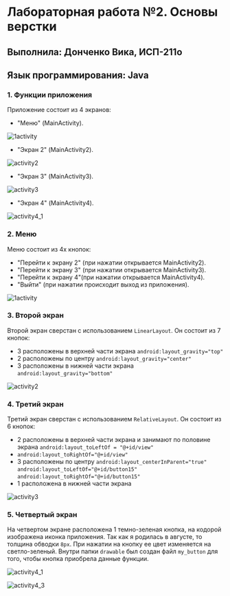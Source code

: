 # Лабораторная работа №2. Основы верстки
## Выполнила: Донченко Вика, ИСП-211о
## Язык программирования: Java

### 1. Функции приложения
Приложение состоит из 4 экранов:
- "Меню" (MainActivity).

![1activity](https://github.com/user-attachments/assets/695ed1f6-8b41-4a5d-940b-6ac52b3740bb)

- "Экран 2" (MainActivity2).

![activity2](https://github.com/user-attachments/assets/bd61166b-ef54-4440-80a3-4e978227ec83)

- "Экран 3" (MainActivity3).

![activity3](https://github.com/user-attachments/assets/d66a4469-c1fd-4c60-9906-45d8768dcb4b)

- "Экран 4" (MainActivity4).

![activity4_1](https://github.com/user-attachments/assets/8117b134-462e-4d6e-a2b1-02680161cc54)


### 2. Меню
Меню состоит из 4х кнопок:
- "Перейти к экрану 2" (при нажатии открывается MainActivity2).
- "Перейти к экрану 3" (при нажатии открывается MainActivity3).
- "Перейти к экрану 4"(при нажатии открывается MainActivity4).
- "Выйти" (при нажатии происходит выход из приложения).

![1activity](https://github.com/user-attachments/assets/00ab473b-9539-4299-9206-67285949a730)


### 3. Второй экран
Второй экран сверстан с использованием `LinearLayout`.
Он состоит из 7 кнопок:
- 3 расположены в верхней части экрана 
`android:layout_gravity="top"`
- 2 расположены по центру 
`android:layout_gravity="center"`
- 3 расположены в нижней части экрана 
`android:layout_gravity="bottom"`

![activity2](https://github.com/user-attachments/assets/54ec7dfc-3b2c-49f9-91c7-7b15aa07bae1)


### 4. Третий экран
Третий экран сверстан с использованием `RelativeLayout`.
Он состоит из 6 кнопок:
- 2 расположены в верхней части экрана и занимают по половине экрана
`android:layout_toLeftOf = "@+id/view"`
- `android:layout_toRightOf="@+id/view"`
- 3 расположены по центру
`android:layout_centerInParent="true"`
`android:layout_toLeftOf="@+id/button15"`
`android:layout_toRightOf="@+id/button15"`
- 1 расположена в нижней части экрана

![activity3](https://github.com/user-attachments/assets/a5839dd6-f640-475f-9ed4-4509ef33f976)


### 5. Четвертый экран
На четвертом экране расположена 1 темно-зеленая кнопка, на кодорой изображена иконка приложения. Так как я родилась в августе, то толщина обводки `8px`. При нажатии на кнопку ее цвет изменяется на светло-зеленый. Внутри папки `drawable` был создан файл `my_button` для того, чтобы кнопка приобрела данные функции.

![activity4_1](https://github.com/user-attachments/assets/675c78ff-2209-4771-af6e-5bffd740513c)

![activity4_3](https://github.com/user-attachments/assets/62763cda-7d0a-40c5-82a9-68a8a885ad34)



